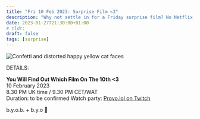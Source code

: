 ```yaml
---
title: "Fri 10 Feb 2023: Surprise Film <3"
description: "Why not settle in for a Friday surprise film? No Netflix, just chill. Bring strangers, acquaintances, and of course any snacks you like. See you online :3"
date: 2023-01-27T21:30:00+01:00
# tldr: 
draft: false
tags: [surprise]
---
```


![Confetti and distorted happy yellow cat faces](/images/surprise-party.jpg)

DETAILS:

**You Will Find Out Which Film On The 10th <3**   
10 February 2023  
8.30 PM UK time / 9.30 PM CET/WAT  
Duration: to be confirmed 
Watch party: [Provo.lol on Twitch](https://www.twitch.tv/provolol)

b.y.o.b. + b.y.o 🍕